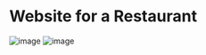 # Website for a Restaurant
![image](https://github.com/Tausif30/Capstone-Project/assets/67776416/390cce7b-7123-48f1-8ef4-e33cb48488d8)
![image](https://github.com/Tausif30/Capstone-Project/assets/67776416/41f839c4-9674-47d7-9a7a-f6957871c88a)
